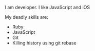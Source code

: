I am developer.
I like JavaScript and iOS

My deadly skills are:

* Ruby
* JavaScript
* Git
* Killing history using git rebase
